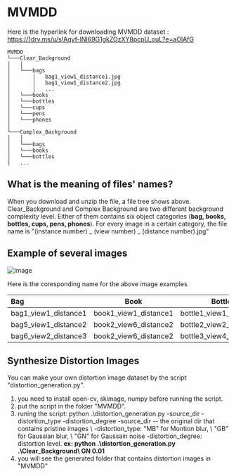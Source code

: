 # MVMDD

Here is the hyperlink for downloading MVMDD dataset : https://1drv.ms/u/s!Aqyf-lNI69G1gkZOzXY8pcpU_ouL?e=aOlAfG

```
MVMDD
└───Clear_Background
│   │
│   └───bags
│       │   bag1_view1_distance1.jpg
│       │   bag1_view1_distance2.jpg
│       │   ...
│   └───books
│   └───bottles
│   └───cups
│   └───pens
│   └───phones
│   
└───Complex_Background
│   │
│   └───bags
│   └───books
│   └───bottles
|   ...
```

## What is the meaning of  files' names?
When you download and unzip the file, a file tree shows above. Clear_Background and Complex Background are two different background complexity level. Either of them contains six object categories (**bag, books, bottles, cups, pens, phones**). For every image in a certain category, the file name is "(instance number) _ (view number) _ (distance number).jpg" 

## Example of several images
 
  ![image](https://github.com/CollabAR-Source/MVMDD/blob/master/example.PNG)

Here is the coresponding name for the above image examples

| Bag      | Book | Bottle     |Cup   |Pen    |Phone    |
| :---        |    :----:   |         :----:  |:----:     |:----:    |---:    |
|bag1_view1_distance1|book1_view1_distance1|bottle1_view1_distance1|cup1_view1_distance1|pen1_view1_distance1|phone1_view1_distance1|
|bag5_view1_distance2|book2_view6_distance2|bottle2_view2_distance2|cup5_view5_distance2|pen2_view1_distance2|phone6_view2_distance2|
|bag6_view2_distance3|book2_view6_distance2|bottle3_view4_distance3|cup3_view6_distance3|pen5_view4_distance3|phone5_view6_distance3|

## Synthesize Distortion Images

You can make your own distortion image dataset by the script "distortion_generation.py".

1. you need to install open-cv, skimage, numpy before running the script.
2. put the script in the folder "MVMDD".
3. runing the script: python .\distortion_generation.py -source_dir -distortion_type -distortion_degree
   -source_dir -- the original dir that contains pristine images \\
   -distortion_type: "MB" for Montion blur, \\
                    "GB" for Gaussian blur, \\
                    "GN" for Gaussain noise
   -distortion_degree: distortion level.
   **ex: python .\distortion_generation.py .\Clear_Background\ GN 0.01**
4. you will see the generated folder that contains distortion images in "MVMDD"
  
 
